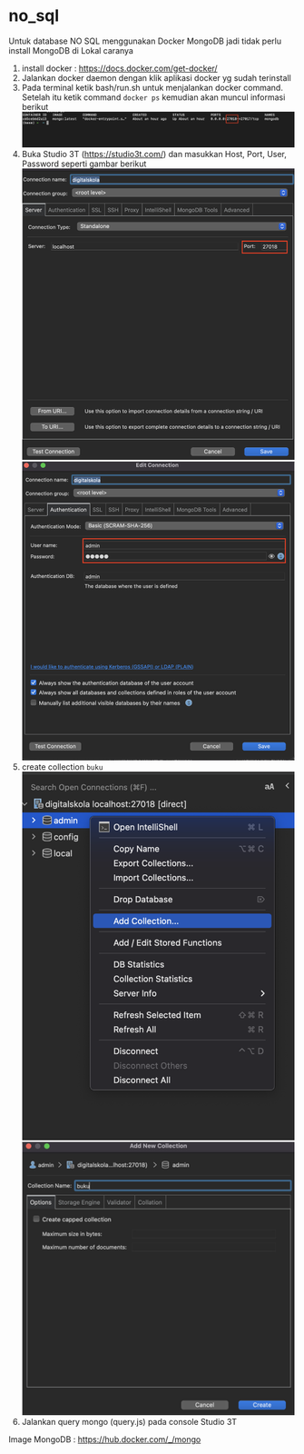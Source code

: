 # no_sql

Untuk database NO SQL menggunakan Docker MongoDB jadi tidak perlu install MongoDB di Lokal
caranya 
1. install docker : https://docs.docker.com/get-docker/
2. Jalankan docker daemon dengan klik aplikasi docker yg sudah terinstall
3. Pada terminal ketik bash/run.sh untuk menjalankan docker command. Setelah itu ketik command `docker ps` kemudian akan muncul informasi berikut
![docker_ps](https://github.com/abdurrahmanshidiq/no_sql/blob/master/img/docker_ps.png "docker_ps")<br>
4. Buka Studio 3T (https://studio3t.com/) dan masukkan Host, Port, User, Password seperti gambar berikut
![port](https://github.com/abdurrahmanshidiq/no_sql/blob/master/img/port.png "port")<br>
![user_password](https://github.com/abdurrahmanshidiq/no_sql/blob/master/img/user_password.png "user_password")<br>
5. create collection `buku`
![create_collection](https://github.com/abdurrahmanshidiq/no_sql/blob/master/img/create_collection.png "create_collection")<br>
![collection_buku](https://github.com/abdurrahmanshidiq/no_sql/blob/master/img/collection_buku.png "collection_buku")<br>
6. Jalankan query mongo (query.js) pada console Studio 3T


Image MongoDB : https://hub.docker.com/_/mongo
